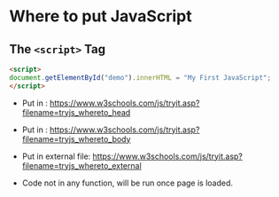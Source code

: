 # Where to put JavaScript
## The `<script>` Tag
```html
<script>
document.getElementById("demo").innerHTML = "My First JavaScript";
</script>
```

* Put in <head>:
https://www.w3schools.com/js/tryit.asp?filename=tryjs_whereto_head

* Put in <body>:
https://www.w3schools.com/js/tryit.asp?filename=tryjs_whereto_body

* Put in external file:
https://www.w3schools.com/js/tryit.asp?filename=tryjs_whereto_external

* Code not in any function, will be run once page is loaded.
